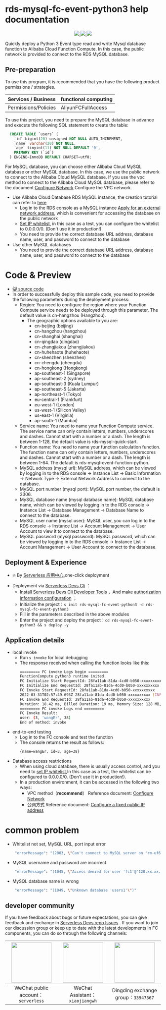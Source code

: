 # rds-mysql-fc-event-python3 help documentation

<p align="center" class="flex justify-center">
    <a href="https://www.serverless-devs.com" class="ml-1">
    <img src="http://editor.devsapp.cn/icon?package=rds-mysql-fc-event-python3&type=packageType">
  </a>
  <a href="http://www.devsapp.cn/details.html?name=rds-mysql-fc-event-python3" class="ml-1">
    <img src="http://editor.devsapp.cn/icon?package=rds-mysql-fc-event-python3&type=packageVersion">
  </a>
  <a href="http://www.devsapp.cn/details.html?name=rds-mysql-fc-event-python3" class="ml-1">
    <img src="http://editor.devsapp.cn/icon?package=rds-mysql-fc-event-python3&type=packageDownload">
  </a>
</p>

<description>

Quickly deploy a Python 3 Event type read and write Mysql database function to Alibaba Cloud Function Compute. In this case, the public network is provided to connect to the RDS MySQL database.

</description>

## Pre-preparation
To use this program, it is recommended that you have the following product permissions / strategies.

| Services / Business  | functional computing |     
| --- |  --- |   
| Permissions/Policies | AliyunFCFullAccess |

To use this project, you need to prepare the MySQL database in advance and execute the following SQL statement to create the table:
  ```sql
    CREATE TABLE `users` (
      `id` bigint(20) unsigned NOT NULL AUTO_INCREMENT,
      `name` varchar(20) NOT NULL,
      `age` tinyint(11) NOT NULL DEFAULT '0',
      PRIMARY KEY (`id`)
    ) ENGINE=InnoDB DEFAULT CHARSET=utf8;
  ```
For MySQL database, you can choose either Alibaba Cloud MySQL database or other MySQL database. In this case, we use the public network to connect to the Alibaba Cloud MySQL database. If you use the vpc method to connect to the Alibaba Cloud MySQL database, please refer to the document [Configure Network](https://help.aliyun.com/document_detail/72959.html) Configure the VPC network.
- Use Alibaba Cloud Database RDS MySQL instance, the creation tutorial can refer to [here](https://help.aliyun.com/document_detail/26117.htm?spm=a2c4g.11186623.0.0.12a47634PzmWPx)
  - Log in to the RDS console as a MySQL instance [Apply for an external network address](https://help.aliyun.com/document_detail/26128.html), which is convenient for accessing the database on the public network
  - [Set IP whitelist](https://help.aliyun.com/document_detail/96118.html), in this case as a test, you can configure the whitelist to 0.0.0.0/0. (Don't use it in production!)
  - You need to provide the correct database URL address, database name, user, and password to connect to the database
- Use other MySQL databases
  - You need to provide the correct database URL address, database name, user, and password to connect to the database

<codepre id="codepre">

# Code & Preview

- [ :smiley_cat:  source code](https://github.com/devsapp/start-fc/blob/main/event-function/rds-mysql-fc-event-python3)
- In order to successfully deploy this sample code, you need to provide the following parameters during the deployment process:
    - Region: You need to configure the region where your Function Compute service needs to be deployed through this parameter. The default value is cn-hangzhou (Hangzhou).
      - The geographic options available to you are:
        - cn-beijing (beijing)
        - cn-hangzhou (hangzhou)
        - cn-shanghai (shanghai)
        - cn-qingdao (qingdao)
        - cn-zhangjiakou (zhangjiakou)
        - cn-huhehaote (huhehaote)
        - cn-shenzhen (shenzhen)
        - cn-chengdu (chengdu)
        - cn-hongkong (Hongkong)
        - ap-southeast-1 (Singapore)
        - ap-southeast-2 (sydney)
        - ap-southeast-3 (Kuala Lumpur)
        - ap-southeast-5 (Jakarta)
        - ap-northeast-1 (Tokyo)
        - eu-central-1 (Frankfurt)
        - eu-west-1 (London)
        - us-west-1 (Silicon Valley)
        - us-east-1 (Virginia)
        - ap-south-1 (Mumbai)
  - Service name: You need to name your Function Compute service. The service name can only contain letters, numbers, underscores and dashes. Cannot start with a number or a dash. The length is between 1-128, the default value is rds-mysql-quick-start.
  - Function name: You need to name your function calculation function. The function name can only contain letters, numbers, underscores and dashes. Cannot start with a number or a dash. The length is between 1-64. The default is rds-mysql-event-function-python.
  - MySQL address (mysql url): MySQL address, which can be viewed by logging in to the RDS console -> Instance List -> Basic Information -> Network Type -> External Network Address to connect to the database.
  - MySQL port number (mysql port): MySQL port number, the default is 3306.
  - MySQL database name (mysql database name): MySQL database name, which can be viewed by logging in to the RDS console -> Instance List -> Database Management -> Database Name to connect to the database.
  - MySQL user name (mysql user): MySQL user, you can log in to the RDS console -> Instance List -> Account Management -> User Account to view it to connect to the database.
  - MySQL password (mysql password): MySQL password, which can be viewed by logging in to the RDS console -> Instance List -> Account Management -> User Account to connect to the database.

</codepre>

<deploy>

## Deployment & Experience

<appcenter>

-  :fire: By [Serverless 应用中心](https://fcnext.console.aliyun.com/applications/create?template=rds-mysql-fc-event-python3),one-click deployment

</appcenter>

- Deployment via  [Serverless Devs Cli](https://www.serverless-devs.com/serverless-devs/install) ：
    - [Install Serverless Devs Cli Developer Tools](https://www.serverless-devs.com/serverless-devs/install) ，And make [authorization information configuration](https://www.serverless-devs.com/fc/config) ；
    - Initialize the project：`s init rds-mysql-fc-event-python3 -d rds-mysql-fc-event-python3` 
    - Fill in the parameters described in the above modules
    - Enter the project and deploy the project：`cd rds-mysql-fc-event-python3 && s deploy -y`
## Application details  
- local invoke
  - Run `s invoke` for local debugging
  - The response received when calling the function looks like this:
    ```bash
    ========= FC invoke Logs begin =========
    FunctionCompute python3 runtime inited.
    FC Initialize Start RequestId: 28fa11ab-81da-4cd0-b050-xxxxxxxxxx
    FC Initialize End RequestId: 28fa11ab-81da-4cd0-b050-xxxxxxxxxx
    FC Invoke Start RequestId: 28fa11ab-81da-4cd0-b050-xxxxxxxxxx
    2022-03-31T02:57:49.693Z 28fa11ab-81da-4cd0-b050-xxxxxxxxxx [INFO] (3, 'wangEr', 38)
    FC Invoke End RequestId: 28fa11ab-81da-4cd0-b050-xxxxxxxxxx
    Duration: 18.42 ms, Billed Duration: 19 ms, Memory Size: 128 MB, Max Memory Used: 34.80 MB
    ========= FC invoke Logs end =========
    FC Invoke Result:
    user: (3, 'wangEr', 38)
    End of method: invoke
      ```
- end-to-end testing
  - Log in to the FC console and test the function
  - The console returns the result as follows:
    ```bash
    {name=wangEr, id=3, age=38}
    ```
- Database access restrictions
  - When using cloud database, there is usually access control, and you need to [set IP whitelist](https://help.aliyun.com/document_detail/96118.html),In this case as a test, the whitelist can be configured to 0.0.0.0/0. (Don't use it in production!).
  - In a production environment, it can be accessed in the following two ways:
    - VPC method（**recommend**） 
    Reference document: [Configure Network](https://help.aliyun.com/document_detail/72959.html)
    - 公网方式
    Reference document: [Configure a fixed public IP address](https://help.aliyun.com/document_detail/410740.html)
</deploy>

<appdetail id="flushContent">

# common problem
- Whitelist not set, MySQL URL, port input error
    ```bash
     "errorMessage": "(2003, \"Can't connect to MySQL server on 'rm-uf67i8axxxxxxxxxx.mysql.rds.aliyuncs.com' (timed out)\")",
    ```
- MySQL username and password are incorrect
    ```bash
     "errorMessage": "(1045, \"Access denied for user 'fc1'@'120.xx.xx.xx' (using password: YES)\")"
    ```
- MySQL database name is wrong
    ```bash
     "errorMessage": "(1049, \"Unknown database 'users1'\")"
    ```     
</appdetail>

<devgroup>

## developer community

If you have feedback about bugs or future expectations, you can give feedback and exchange in [Serverless Devs repo Issues](https://github.com/serverless-devs/serverless-devs/issues) . If you want to join our discussion group or keep up to date with the latest developments in FC components, you can do so through the following channels:

<p align="center">

| <img src="https://serverless-article-picture.oss-cn-hangzhou.aliyuncs.com/1635407298906_20211028074819117230.png" width="130px" > | <img src="https://serverless-article-picture.oss-cn-hangzhou.aliyuncs.com/1635407044136_20211028074404326599.png" width="130px" > | <img src="https://serverless-article-picture.oss-cn-hangzhou.aliyuncs.com/1635407252200_20211028074732517533.png" width="130px" > |
|--- | --- | --- |
| <center>WeChat public account：`serverless`</center> | <center>WeChat Assistant：`xiaojiangwh`</center> | <center>Dingding exchange group：`33947367`</center> | 

</p>

</devgroup>